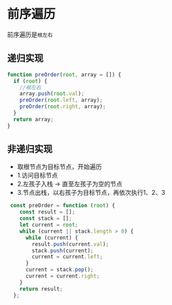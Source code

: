 # 前序遍历

前序遍历是`根左右` 

## 递归实现

```javascript
function preOrder(root, array = []) {
  if (root) {
    //根左右
    array.push(root.val);
    preOrder(root.left, array);
    preOrder(root.right, array);
  }
  return array;
}
```

## 非递归实现

* 取根节点为目标节点，开始遍历
* 1.访问目标节点
* 2.左孩子入栈 -&gt; 直至左孩子为空的节点
* 3.节点出栈，以右孩子为目标节点，再依次执行1、2、3

```javascript
 const preOrder = function (root) {
    const result = [];
    const stack = [];
    let current = root;
    while (current || stack.length > 0) {
      while (current) {
        result.push(current.val);
        stack.push(current);
        current = current.left;
      }
      current = stack.pop();
      current = current.right;
    }
    return result;
  };
```

